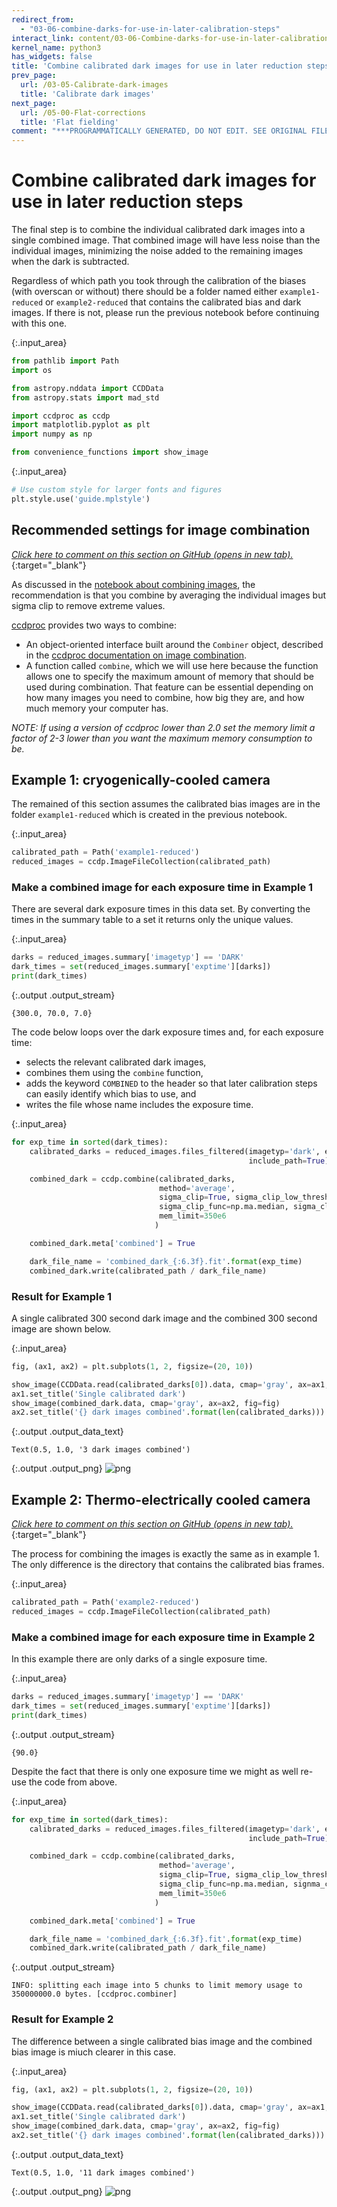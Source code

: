```yaml
---
redirect_from:
  - "03-06-combine-darks-for-use-in-later-calibration-steps"
interact_link: content/03-06-Combine-darks-for-use-in-later-calibration-steps.ipynb
kernel_name: python3
has_widgets: false
title: 'Combine calibrated dark images for use in later reduction steps'
prev_page:
  url: /03-05-Calibrate-dark-images
  title: 'Calibrate dark images'
next_page:
  url: /05-00-Flat-corrections
  title: 'Flat fielding'
comment: "***PROGRAMMATICALLY GENERATED, DO NOT EDIT. SEE ORIGINAL FILES IN /content***"
---
```


# Combine calibrated dark images for use in later reduction steps


The final step is to combine the individual calibrated dark images into a single
combined image. That combined image will have less noise than the individual
images, minimizing the noise added to the remaining images when the dark is
subtracted.

Regardless of which path you took through the calibration of the biases (with
overscan or without) there should be a folder named either `example1-reduced` or
`example2-reduced` that contains the calibrated bias and dark images. If there
is not, please run the previous notebook before continuing with this one.



{:.input_area}
```python
from pathlib import Path
import os

from astropy.nddata import CCDData
from astropy.stats import mad_std

import ccdproc as ccdp
import matplotlib.pyplot as plt
import numpy as np

from convenience_functions import show_image
```




{:.input_area}
```python
# Use custom style for larger fonts and figures
plt.style.use('guide.mplstyle')
```


## Recommended settings for image combination

[*Click here to comment on this section on GitHub (opens in new tab).*](https://github.com/mwcraig/ccd-reduction-and-photometry-guide/pull/111/files#diff-3d1bd0a69f50517e257452b5fa08c685R58){:target="_blank"}

As discussed in the [notebook about combining images](), the recommendation is
that you combine by averaging the individual images but sigma clip to remove
extreme values.

[ccdproc]() provides two ways to combine:

+ An object-oriented interface built around the `Combiner` object, described in
the [ccdproc documentation on image combination]().
+ A function called `combine`, which we will use here because the function
allows one to specify the maximum amount of memory that should be used during
combination. That feature can be essential depending on how many images you need
to combine, how big they are, and how much memory your computer has.

*NOTE: If using a version of ccdproc lower than 2.0 set the memory limit a
factor of 2-3 lower than you want the maximum memory consumption to be.*

## Example 1: cryogenically-cooled camera

The remained of this section assumes the calibrated bias images are in the
folder `example1-reduced` which is created in the previous notebook.



{:.input_area}
```python
calibrated_path = Path('example1-reduced')
reduced_images = ccdp.ImageFileCollection(calibrated_path)
```


### Make a combined image for each exposure time in Example 1

There are several dark exposure times in this data set. By converting the times
in the summary table to a set it returns only the unique values.



{:.input_area}
```python
darks = reduced_images.summary['imagetyp'] == 'DARK'
dark_times = set(reduced_images.summary['exptime'][darks])
print(dark_times)
```


{:.output .output_stream}
```
{300.0, 70.0, 7.0}

```

The code below loops over the dark exposure times and, for each exposure time:

+ selects the relevant calibrated dark images,
+ combines them using the `combine` function,
+ adds the keyword `COMBINED` to the header so that later calibration steps can
easily identify which bias to use, and
+ writes the file whose name includes the exposure time.



{:.input_area}
```python
for exp_time in sorted(dark_times):
    calibrated_darks = reduced_images.files_filtered(imagetyp='dark', exptime=exp_time,
                                                     include_path=True)

    combined_dark = ccdp.combine(calibrated_darks,
                                 method='average',
                                 sigma_clip=True, sigma_clip_low_thresh=5, sigma_clip_high_thresh=5,
                                 sigma_clip_func=np.ma.median, sigma_clip_dev_func=mad_std,
                                 mem_limit=350e6
                                )

    combined_dark.meta['combined'] = True

    dark_file_name = 'combined_dark_{:6.3f}.fit'.format(exp_time)
    combined_dark.write(calibrated_path / dark_file_name)
```


### Result for Example 1

A single calibrated 300 second dark image and the combined 300 second image are
shown below.



{:.input_area}
```python
fig, (ax1, ax2) = plt.subplots(1, 2, figsize=(20, 10))

show_image(CCDData.read(calibrated_darks[0]).data, cmap='gray', ax=ax1, fig=fig)
ax1.set_title('Single calibrated dark')
show_image(combined_dark.data, cmap='gray', ax=ax2, fig=fig)
ax2.set_title('{} dark images combined'.format(len(calibrated_darks)))
```





{:.output .output_data_text}
```
Text(0.5, 1.0, '3 dark images combined')
```




{:.output .output_png}
![png](images/03-06-Combine-darks-for-use-in-later-calibration-steps_15_1.png)



## Example 2: Thermo-electrically cooled camera

[*Click here to comment on this section on GitHub (opens in new tab).*](https://github.com/mwcraig/ccd-reduction-and-photometry-guide/pull/111/files#diff-3d1bd0a69f50517e257452b5fa08c685R197){:target="_blank"}

The process for combining the images is exactly the same as in example 1. The
only difference is the directory that contains the calibrated bias frames.



{:.input_area}
```python
calibrated_path = Path('example2-reduced')
reduced_images = ccdp.ImageFileCollection(calibrated_path)
```


### Make a combined image for each exposure time in Example 2

In this example there are only darks of a single exposure time.



{:.input_area}
```python
darks = reduced_images.summary['imagetyp'] == 'DARK'
dark_times = set(reduced_images.summary['exptime'][darks])
print(dark_times)
```


{:.output .output_stream}
```
{90.0}

```

Despite the fact that there is only one exposure time we might as well re-use
the code from above.



{:.input_area}
```python
for exp_time in sorted(dark_times):
    calibrated_darks = reduced_images.files_filtered(imagetyp='dark', exptime=exp_time,
                                                     include_path=True)

    combined_dark = ccdp.combine(calibrated_darks,
                                 method='average',
                                 sigma_clip=True, sigma_clip_low_thresh=5, sigma_clip_high_thresh=5,
                                 sigma_clip_func=np.ma.median, signma_clip_dev_func=mad_std,
                                 mem_limit=350e6
                                )

    combined_dark.meta['combined'] = True

    dark_file_name = 'combined_dark_{:6.3f}.fit'.format(exp_time)
    combined_dark.write(calibrated_path / dark_file_name)
```


{:.output .output_stream}
```
INFO: splitting each image into 5 chunks to limit memory usage to 350000000.0 bytes. [ccdproc.combiner]

```

### Result for Example 2

The difference between a single calibrated bias image and the combined bias
image is miuch clearer in this case.



{:.input_area}
```python
fig, (ax1, ax2) = plt.subplots(1, 2, figsize=(20, 10))

show_image(CCDData.read(calibrated_darks[0]).data, cmap='gray', ax=ax1, fig=fig)
ax1.set_title('Single calibrated dark')
show_image(combined_dark.data, cmap='gray', ax=ax2, fig=fig)
ax2.set_title('{} dark images combined'.format(len(calibrated_darks)))
```





{:.output .output_data_text}
```
Text(0.5, 1.0, '11 dark images combined')
```




{:.output .output_png}
![png](images/03-06-Combine-darks-for-use-in-later-calibration-steps_25_1.png)


